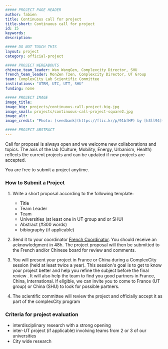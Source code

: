 ```yaml
---
##### PROJECT PAGE HEADER
author: fabien
title: Continuous call for project
title-short: Continuous call for project
id: 15
keywords: 
description:

##### DO NOT TOUCH THIS
layout: project
category: official-project

##### PROJECT WEREABOUTS
chinese_team_leader: Wan WangGen, Complexcity Director, SHU
french_team_leader: MonZen Tzen, Complexcity Director, UT Group
team: ComplexCity Lab Scientific Committee
institutions: "UTBM, UTC, UTT, SHU"
funding: none

##### PROJECT IMAGE
image_title: 
image_big: projects/continuous-call-project-big.jpg
image_small: projects/continuous-call-project-square2.jpg
image_alt:
image_credit: "Photo: [seedbank](https://flic.kr/p/91bfHP) by [h3ll94](flickrFeed) , licensed under [CC BY NC ND 2.0](https://creativecommons.org/licenses/by-nc-nd/2.0/) / Cropped"

##### PROJECT ABSTRACT
---
```

Call for proposal is always open and we welcome new collaborations and topics. The axis of the lab (Culture, Mobility, Energy, Urbanism, Health) reflects the current projects and can be updated if new projects are accepted.

You are free to submit a project anytime. 


### How to Submit a Project
1. Write a short proposal according to the following template:
	- Title
    - Team Leader
    - Team
    - Universities (at least one in UT group and or SHU)
    - Abstract (#300 words)
    - bibiography (if applicable)

2. Send it to your coordinator [French Coordinator](mailto:fabienDOTpfaenderATutseusDOTcom?subject=ComplexCity%20Lab%20Project%20Proposal&body=REPLACE%20DOT%20AND%20AT%20IN%20THE%20MAIL%20ADDRESS%20WITH%20THEIR%20CHARACTERS%20EQUIVALENT). You should receive an acknowledgment in 48h. The project proposal will then be submitted to the French and/or Chinese board for review and comments.

3. You will present your project in France or China during a ComplexCity session (held at least twice a year). This session's goal is to get to know your project better and help you refine the subject before the final review . It will also help the team to find you good partners in France, China, International. If eligible, we can invite you to come to France (UT group) or China (SHU) to look for possible partners.

4. The scientific committee will review the project and officially accept it as part of the complexCity program 

### Criteria for project evaluation
- interdisciplinary research with a strong opening
- inter-UT project (if applicable) involving teams from 2 or 3 of our universities
- City wide research
